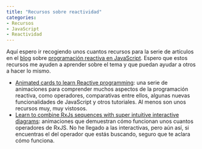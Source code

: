```yaml
---
title: "Recursos sobre reactividad"
categories:
- Recursos
- JavaScript
- Reactividad
---
```


Aquí espero ir recogiendo unos cuantos recursos para la serie de artículos en el
[blog](http://rchavarria.github.io) sobre 
[programación reactiva en JavaScript](https://rchavarria.github.io/blog/2017/12/12/programacion-reactiva-javascript/).
Espero que estos recursos me ayuden a aprender sobre el tema y que puedan ayudar a otros
a hacer lo mismo.

- [Animated cards to learn Reactive programming](http://reactive.how/): una serie de animaciones
para comprender muchos aspectos de la programación reactiva, como operadores, comparativas
entre ellos, algunas nuevas funcionalidades de JavaScript y otros tutoriales. Al menos son unos
recursos muy, muy vistosos.
- [Learn to combine RxJs sequences with super intuitive interactive diagrams](https://blog.angularindepth.com/learn-to-combine-rxjs-sequences-with-super-intuitive-interactive-diagrams-20fce8e6511):
animaciones que demuestran cómo funcionan unos cuantos operadores de RxJS. No he llegado a las
interactivas, pero aún así, si encuentras el del operador que estás buscando, seguro que te
aclara cómo funciona.
